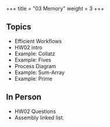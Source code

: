 +++
title = "03 Memory"
weight = 3
+++

## Topics

 - Efficient Workflows
 - HW02 intro
 - Example: Collatz
 - Example: Fives
 - Process Diagram
 - Example: Sum-Array 
 - Example: Prime
 
## In Person

 - HW02 Questions
 - Assembly linked list.

